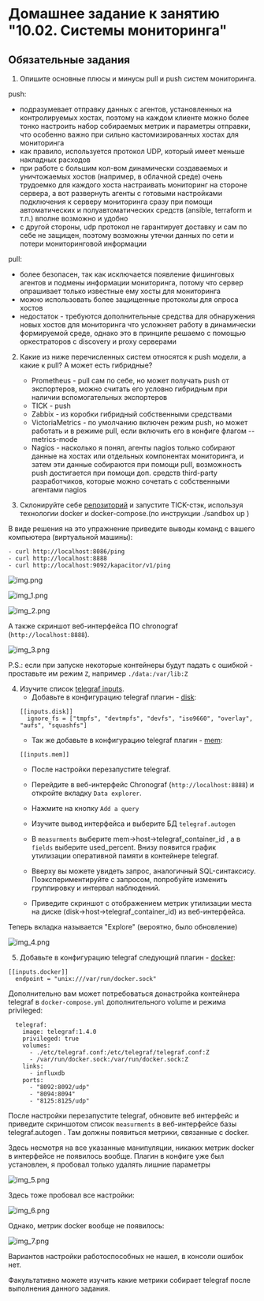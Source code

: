 # Домашнее задание к занятию "10.02. Системы мониторинга"

## Обязательные задания

1. Опишите основные плюсы и минусы pull и push систем мониторинга.

push:
- подразумевает отправку данных с агентов, установленных на контролируемых хостах, поэтому на каждом клиенте можно более тонко настроить набор собираемых метрик и параметры отправки, что особенно важно при сильно кастомизированных хостах для мониторинга
- как правило, используется протокол UDP, который имеет меньше накладных расходов
- при работе с большим кол-вом динамически создаваемых и уничтожаемых хостов (например, в облачной среде) очень трудоемко для каждого хоста настраивать мониторинг на стороне сервера, а вот развернуть агенты с готовыми настройками подключения к серверу мониторинга сразу при помощи автоматических и полуавтоматических средств (ansible, terraform и т.п.) вполне возможно и удобно
- с другой стороны, udp протокол не гарантирует доставку и сам по себе не защищен, поэтому возможны утечки данных по сети и потери мониторинговой информации

pull:
- более безопасен, так как исключается появление фишинговых агентов и подмены информации мониторинга, потому что сервер опрашивает только известные ему хосты для мониторинга
- можно использовать более защищенные протоколы для опроса хостов
- недостаток - требуются дополнительные средства для обнаружения новых хостов для мониторинга что усложняет работу в динамически формируемой среде, однако это в принципе решаемо с помощью оркестраторов с discovery и proxy серверами

2. Какие из ниже перечисленных систем относятся к push модели, а какие к pull? А может есть гибридные?

    - Prometheus - pull сам по себе, но может получать push от экспортеров, можно считать его условно гибридным при наличии вспомогательных экспортеров
    - TICK - push
    - Zabbix - из коробки гибридный собственными средствами
    - VictoriaMetrics - по умолчанию включен режим push, но может работать и в режиме pull, если включить его в конфиге флагом --metrics-mode
    - Nagios - насколько я понял, агенты nagios только собирают данные на хостах или отдельных компонентах мониторинга, и затем эти данные собираются при помощи pull, возможность push достигается при помощи доп. средств third-party разработчиков, которые можно сочетать с собственными агентами nagios

3. Склонируйте себе [репозиторий](https://github.com/influxdata/sandbox/tree/master) и запустите TICK-стэк, 
используя технологии docker и docker-compose.(по инструкции ./sandbox up )

В виде решения на это упражнение приведите выводы команд с вашего компьютера (виртуальной машины):

    - curl http://localhost:8086/ping
    - curl http://localhost:8888
    - curl http://localhost:9092/kapacitor/v1/ping

![img.png](img.png)

![img_1.png](img_1.png)

![img_2.png](img_2.png)

А также скриншот веб-интерфейса ПО chronograf (`http://localhost:8888`). 

![img_3.png](img_3.png)

P.S.: если при запуске некоторые контейнеры будут падать с ошибкой - проставьте им режим `Z`, например
`./data:/var/lib:Z`



4. Изучите список [telegraf inputs](https://github.com/influxdata/telegraf/tree/master/plugins/inputs).
    - Добавьте в конфигурацию telegraf плагин - [disk](https://github.com/influxdata/telegraf/tree/master/plugins/inputs/disk):
    ```
    [[inputs.disk]]
      ignore_fs = ["tmpfs", "devtmpfs", "devfs", "iso9660", "overlay", "aufs", "squashfs"]
    ```
    - Так же добавьте в конфигурацию telegraf плагин - [mem](https://github.com/influxdata/telegraf/tree/master/plugins/inputs/mem):
    ```
    [[inputs.mem]]
    ```
    - После настройки перезапустите telegraf.
 
    - Перейдите в веб-интерфейс Chronograf (`http://localhost:8888`) и откройте вкладку `Data explorer`.
    - Нажмите на кнопку `Add a query`
    - Изучите вывод интерфейса и выберите БД `telegraf.autogen`
    - В `measurments` выберите mem->host->telegraf_container_id , а в `fields` выберите used_percent. 
    Внизу появится график утилизации оперативной памяти в контейнере telegraf.
    - Вверху вы можете увидеть запрос, аналогичный SQL-синтаксису. 
    Поэкспериментируйте с запросом, попробуйте изменить группировку и интервал наблюдений.
    - Приведите скриншот с отображением
    метрик утилизации места на диске (disk->host->telegraf_container_id) из веб-интерфейса.  

Теперь вкладка называется "Explore" (вероятно, было обновление)

![img_4.png](img_4.png)

5. Добавьте в конфигурацию telegraf следующий плагин - [docker](https://github.com/influxdata/telegraf/tree/master/plugins/inputs/docker):
```
[[inputs.docker]]
  endpoint = "unix:///var/run/docker.sock"
```

Дополнительно вам может потребоваться донастройка контейнера telegraf в `docker-compose.yml` дополнительного volume и 
режима privileged:
```
  telegraf:
    image: telegraf:1.4.0
    privileged: true
    volumes:
      - ./etc/telegraf.conf:/etc/telegraf/telegraf.conf:Z
      - /var/run/docker.sock:/var/run/docker.sock:Z
    links:
      - influxdb
    ports:
      - "8092:8092/udp"
      - "8094:8094"
      - "8125:8125/udp"
```

После настройки перезапустите telegraf, обновите веб интерфейс и приведите скриншотом список `measurments` в 
веб-интерфейсе базы telegraf.autogen . Там должны появиться метрики, связанные с docker.

Здесь несмотря на все указанные манипуляции, никаких метрик docker в интерфейсе не появилось вообще. Плагин в конфиге уже был установлен, я пробовал только удалять лишние параметры

![img_5.png](img_5.png)

Здесь тоже пробовал все настройки:

![img_6.png](img_6.png)

Однако, метрик docker вообще не появилось:

![img_7.png](img_7.png)

Вариантов настройки работоспособных не нашел, в консоли ошибок нет.

Факультативно можете изучить какие метрики собирает telegraf после выполнения данного задания.


